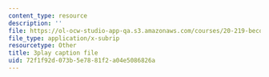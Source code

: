 ```yaml
---
content_type: resource
description: ''
file: https://ol-ocw-studio-app-qa.s3.amazonaws.com/courses/20-219-becoming-the-next-bill-nye-writing-and-hosting-the-educational-show-january-iap-2015/72f1f92d073b5e7881f2a04e5086826a_VQi6t2NfWig.vtt
file_type: application/x-subrip
resourcetype: Other
title: 3play caption file
uid: 72f1f92d-073b-5e78-81f2-a04e5086826a
---
```


